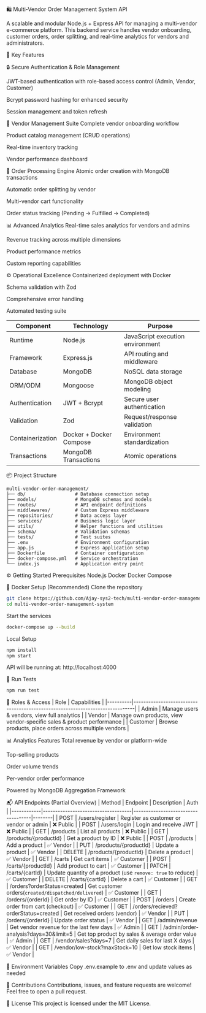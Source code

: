🛍️ Multi-Vendor Order Management System API  

A scalable and modular Node.js + Express API for managing a multi-vendor e-commerce platform. This backend service handles vendor onboarding, customer orders, order splitting, and real-time analytics for vendors and administrators.

🌟 Key Features  

🔒 Secure Authentication & Role Management  

JWT-based authentication with role-based access control (Admin, Vendor, Customer)

Bcrypt password hashing for enhanced security

Session management and token refresh

🏪 Vendor Management Suite
Complete vendor onboarding workflow

Product catalog management (CRUD operations)

Real-time inventory tracking

Vendor performance dashboard

🚀 Order Processing Engine
Atomic order creation with MongoDB transactions

Automatic order splitting by vendor

Multi-vendor cart functionality

Order status tracking (Pending → Fulfilled → Completed)

📊 Advanced Analytics
Real-time sales analytics for vendors and admins

Revenue tracking across multiple dimensions

Product performance metrics

Custom reporting capabilities

⚙️ Operational Excellence
Containerized deployment with Docker

Schema validation with Zod

Comprehensive error handling

Automated testing suite

| Component         | Technology                | Purpose                          |
|------------------|---------------------------|----------------------------------|
| Runtime          | Node.js                   | JavaScript execution environment |
| Framework        | Express.js                | API routing and middleware       |
| Database         | MongoDB                   | NoSQL data storage               |
| ORM/ODM          | Mongoose                  | MongoDB object modeling          |
| Authentication   | JWT + Bcrypt              | Secure user authentication       |
| Validation       | Zod                       | Request/response validation      |
| Containerization | Docker + Docker Compose   | Environment standardization      |
| Transactions     | MongoDB Transactions      | Atomic operations                |


📦 Project Structure
```
multi-vendor-order-management/
├── db/                  # Database connection setup
├── models/              # MongoDB schemas and models
├── routes/              # API endpoint definitions
├── middlewares/         # Custom Express middleware
├── repositories/        # Data access layer
├── services/            # Business logic layer
├── utils/               # Helper functions and utilities
├── schema/              # Validation schemas
├── tests/               # Test suites
├── .env                 # Environment configuration
├── app.js               # Express application setup
├── Dockerfile           # Container configuration
├── docker-compose.yml   # Service orchestration
└── index.js             # Application entry point
```

⚙️ Getting Started
Prerequisites
Node.js
Docker
Docker Compose

🐳 Docker Setup (Recommended)
Clone the repository
```bash
git clone https://github.com/Ajay-sys2-tech/multi-vendor-order-management-system.git
cd multi-vendor-order-management-system
```

Start the services
```bash
docker-compose up --build
```

Local Setup
```bash
npm install
npm start
```

API will be running at:
http://localhost:4000

🧪 Run Tests

```bash
npm run test
```

🔐 Roles & Access
| Role     | Capabilities                                                                 |
|----------|------------------------------------------------------------------------------|
| Admin    | Manage users & vendors, view full analytics                                  |
| Vendor   | Manage own products, view vendor-specific sales & product performance        |
| Customer | Browse products, place orders across multiple vendors                        |


📊 Analytics Features
Total revenue by vendor or platform-wide

Top-selling products

Order volume trends

Per-vendor order performance

Powered by MongoDB Aggregation Framework

📬 API Endpoints (Partial Overview)
| Method     | Endpoint                           |	Description	                       | Auth   |
|------------|------------------------------------|------------------------------------|--------|
| POST |	/users/register | Register as customer or vendor or admin	| ❌ Public |
| POST |	/users/login	| Login and receive JWT	| ❌ Public |
| GET	 |  /products	    | List all products	 | ❌ Public |
| GET    | /products/{productId}   | Get a product by ID | ❌ Public   |
| POST   | /products               | Add a product       | ✅ Vendor   |
| PUT    | /products/{productId}   | Update a product    | ✅ Vendor   |
| DELETE | /products/{productId}   | Delete a product    | ✅ Vendor   |
| GET    | /carts                | Get cart items                                           | ✅ Customer  |
| POST   | /carts/{productId}    | Add product to cart                                      | ✅ Customer  |
| PATCH  | /carts/{cartId}       | Update quantity of a product (use `remove: true` to reduce) | ✅ Customer  |
| DELETE | /carts/{cartId}       | Delete a cart                                            | ✅ Customer  |
| GET    | /orders?orderStatus=created               | Get customer orders(`created/dispatched/delivered`)                   | ✅ Customer |
| GET    | /orders/{orderId}      | Get order by ID                       | ✅ Customer |
| POST   | /orders                | Create order from cart (checkout)     | ✅ Customer |
| GET    | /orders/recieved?orderStatus=created      | Get received orders (vendor)          | ✅ Vendor   |
| PUT    | /orders/{orderId}      | Update order status                   | ✅ Vendor   |
| GET    | /admin/revenue            | Get vendor revenue for the last few days        | ✅ Admin   |
| GET    | /admin/order-analysis?days=30&limit=5     | Get top product by sales & average order value  | ✅ Admin   |
| GET    | /vendor/sales?days=7         | Get daily sales for last X days     | ✅ Vendor  |
| GET    | /vendor/low-stock?maxStock=10    | Get low stock items                 | ✅ Vendor  |

🧰 Environment Variables
Copy .env.example to .env and update values as needed

🙌 Contributions
Contributions, issues, and feature requests are welcome!
Feel free to open a pull request.

📄 License
This project is licensed under the MIT License.

